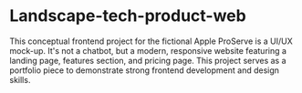 # Landscape-tech-product-web
This conceptual frontend project for the fictional Apple ProServe is a UI/UX mock-up. It's not a chatbot, but a modern, responsive website featuring a landing page, features section, and pricing page. This project serves as a portfolio piece to demonstrate strong frontend development and design skills.
